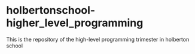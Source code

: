 # holbertonschool-higher_level_programming
This is the repository of the high-level programming trimester in holberton school
